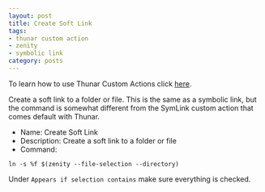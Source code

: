 ```yaml
---
layout: post
title: Create Soft Link
tags:
- thunar custom action
- zenity
- symbolic link
category: posts
---
```

To learn how to use Thunar Custom Actions click [here](http://birchwell.github.io/posts/tutorial-convert-video-to-avi).

Create a soft link to a folder or file. This is the same as a symbolic link, but the command is somewhat different from the SymLink custom action that comes default with Thunar.

* Name: Create Soft Link
* Description: Create a soft link to a folder or file
* Command: 

`ln -s %f $(zenity --file-selection --directory)`

Under `Appears if selection contains` make sure everything is checked.
